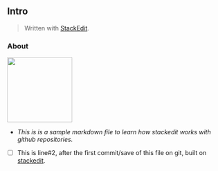 

## Intro
> Written with [StackEdit](https://stackedit.io/).

### About

<img    src="https://github.githubassets.com/images/modules/logos_page/GitHub-Mark.png"    width="150px" height="150px"/>

 - *This is is a sample markdown file to learn how stackedit works with github repositories.*
 - [ ] This is line#2, after the first commit/save of this file on git, built on [stackedit](https://stackedit.io/).


<!--stackedit_data:
eyJoaXN0b3J5IjpbLTEwODEyODIwOTEsMTY1MTY4ODc1OCw5MD
c2OTQzMDBdfQ==
-->